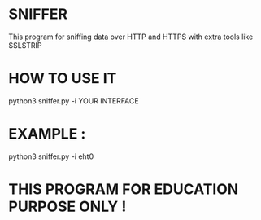 # SNIFFER
This program for sniffing data over HTTP and HTTPS with extra tools like SSLSTRIP 


# HOW TO USE IT 
python3 sniffer.py -i YOUR INTERFACE


# EXAMPLE :
python3 sniffer.py -i eht0


# THIS PROGRAM FOR EDUCATION PURPOSE ONLY !
